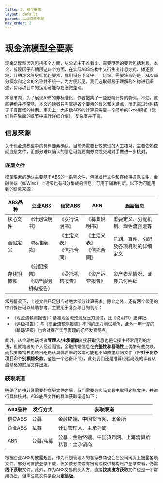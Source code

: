 ```yaml
---
title: 2. 模型要素
layout: default
parent: 二级交易专题
nav_order: 2
---
```


# 现金流模型全要素

现金流模型涉及包括多个方面，从公式中不难看出，需要明确的要素包括利息、本金、折现因子和期限这四个方面，在实际ABS结构中又衍生出计息方式、摊还预测、日期定义等更细化的要素，我们将在下文中一一讨论。需要注意的是，ABS部分概念和定义的名称并不统一，为方便起见，我们选取最易于理解的名称进行阐述，实际项目中的运用可能存在细微差别。

本章节内，为了展现ABS的非标准化，作者搜集了一些影响计算的特例。不过，这些特例并不常见，本文的读者只需掌握各个要素的含义和关键点，而无需过分纠结于千奇百怪的特例。事实上，大多数ABS的计算只需要一个简单的Excel模板（我们将在后面的章节中进行详细介绍），复杂度并不高。

## 信息来源

关于现金流模型中的具体要素确认，目前仍需要比较繁琐的人工核对，主要依赖查阅底层文件，而部分难以确认的信息可能要向券商或交易对手做进一步核对。

### 底层文件

模型要素的确认主要基于ABS的一系列文件，包括发行文件和存续期披露文件，金融终端（如Wind）上通常也有部分集成的信息，可用于辅助判断。以下为可能用到的信息来源：

| ABS品种 | 企业ABS                | 信贷ABS            | ABN              | 涵盖信息               |
| ----- | -------------------- | ---------------- | ---------------- | ------------------ |
| 核心文件  | 《计划说明书》              | 《发行说明书》          | 《募集说明书》          | 重要定义、分配机制、现金流预测等   |
| 基础定义  | 《标准条款》               | 《主定义表》<br>《信托合同》 | 《主定义表》<br>《信托合同》 | 日期、事件、分配及各项机制的详细定义 |
| 存续期披露 | 《分配报告》<br>《资产服务机构报告》 | 《受托机构报告》         | 《资产运营报告》         | 资产表现情况、证券兑付明细      |

常规情况下，上述文件已足够应对绝大部分计算需求。除此之外，还有两个常见的中介报告可以辅助参考，主要用于复杂项目的判断：
- 《现金流预测报告》：基准现金流预测及压力测试，比《说明书》更详细。
- 《评级报告》：与《现金流预测报告》不同的压力测试视角，此外一年一度的《跟踪评级》也会对资产实际表现的好坏发表观点。

此外，从金融终端或者**管理人/主承销商**直接获取信息也是实操中经常用到的方法，但就笔者的个人经验而言，金融终端信息在**完整性和精确性**上偶尔有些欠缺，而找券商销售向项目组确认具体要素的效率可能也不如直接翻阅文件（但**对于复杂项目和个别模糊条款**，这是一个必备环节），此处我们还是推荐经验尚浅的读者从最基础的底层文件出发。

### 获取渠道

明确了价格计算需要的底层文件之后，我们需要在实际交易中取得这些文件，并进行具体核对。ABS底层文件的具体获取渠道如下：

| ABS品种 | 发行方式  | 获取渠道                           |
| ----- | ----- | ------------------------------ |
| 信贷ABS | 公募    | 金融终端、中国货币网、北金所                 |
| 企业ABS | 私募    | 计划管理人、主承销商                     |
| ABN   | 公募/私募 | 公募：金融终端、中国货币网、上海清算所<br>私募：主承销商 |

根据企业ABS的披露规则，作为计划管理人的各家券商也会在公司网页上披露各项文件，部分可直接登录下载，但多数券商设有密码或仅供机构账户登录查看，仍需**线下获取**文件。此外，作为ABS交易的买入方，直接**找卖出方获取**文件也是一个常用办法，但需注意文件是否为**定稿版**。